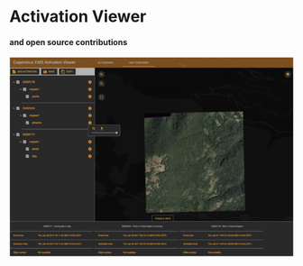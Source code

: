 # Activation Viewer

#### and open source contributions

![activation-viewer](css/img/activation_viewer.png)
